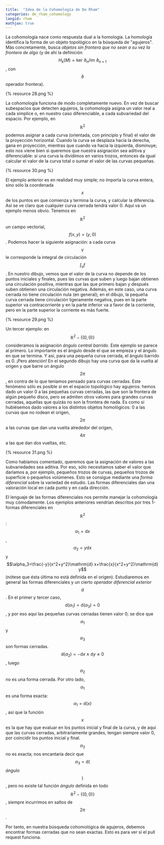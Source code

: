 ```yaml
---
title:  "Idea de la Cohomología de De Rham"
categories: de_rham_cohomology
langid: rham
mathjax: true
---
```

La cohomología nace como respuesta dual a la homología. La homología identifica la forma de un objeto topológico en la búsqueda de "agujeros". Más concretamente, busca <i>objetos sin frontera que no sean a su vez la frontera de algo</i> (y de ahí la definición $$H_k(M)=\text{ker }\partial_n/\text{im }\partial_{n+1}$$, con $$\partial$$ operador frontera).

{% resource 28.png %}

La cohomología funciona de modo completamente nuevo. En vez de buscar subespacios que detecten agujeros, la cohomología asigna un valor real a cada símplice o, en nuestro caso diferenciable, a cada subvariedad del espacio. Por ejemplo, en $$\mathbb{R}^2$$ podemos asignar a cada curva (orientada, con principio y final) el valor de la proyección horizontal. Cuando la curva se desplaza hacia la derecha, gana en proyección, mientras que cuando va hacia la izquierda, disminuye; esto nos viene bien si queremos que nuestra asignación sea aditiva y diferenciable: si una curva la dividimos en varios trozos, entonces da igual calcular el valor de la curva total o sumar el valor de las curvas pequeñas. 

{% resource 30.png %}

El ejemplo anterior es en realidad muy simple; no importa la curva entera, sino sólo la coordenada $$x$$ de los puntos en que comienza y termina la curva, y calcular la diferencia. Así se ve claro que cualquier curva cerrada tendrá valor 0. Aquí va un ejemplo menos obvio. Tenemos en $$\mathbb{R} ^2$$ un campo vectorial, $$f(x,y)=(y,0)$$. Podemos hacer la siguiente asignación: a cada curva $$\gamma$$ le corresponde la integral de circulación $$\int_{\gamma}f$$. En nuestro dibujo, vemos que el valor de la curva no depende de los puntos iniciales y finales, pues las curvas que suben y luego bajan obtienen una circulación positiva, mientras que las que primero bajan y después suben obtienen una circulación negativa. Además, en este caso, una curva cerrada no tiene circulación nula (en general); en el dibujo, la pequeña curva cerrada tiene circulación ligeramente negativa, pues en la parte superior va contracorriente y en la parte inferior va a favor de la corriente, pero en la parte superior la corriente es más fuerte.

{% resource 29.png %}

Un tercer ejemplo: en $$\mathbb{R} ^2-\{(0,0)\}$$ consideramos la asignación <i>ángulo central barrido</i>. Este ejemplo se parece al primero. Lo importante es el ángulo desde el que se empieza y el ángulo en que se termina. Y así, para una pequeña curva cerrada, el ángulo barrido es 0. ¡Pero atención! En el segundo dibujo hay una curva que da la vuelta al origen y que barre un ángulo $$2\pi$$, en contra de lo que teníamos pensado para curvas cerradas. Este fenómeno sólo es posible si en el espacio topológico hay agujeros: hemos dado un valor 0 a las pequeñas curvas cerradas, las que son la frontera de algún pequeño disco, pero se admiten otros valores para grandes curvas cerradas, aquellas que quizás no son la frontera de nada. Es como si hubiésemos dado valores a los distintos objetos homológicos: 0 a las curvas que no rodean el origen, $$2\pi$$ a las curvas que dan una vuelta alrededor del origen, $$4\pi$$ a las que dan dos vueltas, etc.

{% resource 31.png %}

Como habíamos comentado, queremos que la asignación de valores a las subvariedades sea aditiva. Por eso, sólo necesitamos saber el valor que daríamos a, por ejemplo, pequeños trozos de curvas, pequeños trozos de superficie o pequeños volúmenes. Esto se consigue mediante una <i>forma diferencial</i> sobre la variedad de estudio. Las formas diferenciales dan una valoración local en cada punto y en cada dirección.

El lenguaje de las formas diferenciales nos permite manejar la cohomología muy cómodamente. Los ejemplos anteriores vendrían descritos por tres 1-formas diferenciales en $$\mathbb{R} ^2$$: $$\alpha_1=\mathrm{d} x$$, $$\alpha_2=y\mathrm{d} x$$ y $$\alpha_3=\frac{-y}{x^2+y^2}\mathrm{d} x+\frac{x}{x^2+y^2}\mathrm{d} y$$ (nótese que ésta última no está definida en el origen). Estudiaremos en general las formas diferenciales y un cierto <i>operador diferencial exterior</i> $$\mathrm{d}$$. En el primer y tercer caso, $$\mathrm{d}(\alpha_1)=\mathrm{d}(\alpha_3)=0$$, y por eso aquí las pequeñas curvas cerradas tienen valor 0; se dice que $$\alpha_1$$ y $$\alpha_3$$ son formas cerradas. $$\mathrm{d}(\alpha_2)=-\mathrm{d} x\wedge \mathrm{d} y\neq 0$$, luego $$\alpha_2$$ no es una forma cerrada. Por otro lado, $$\alpha_1$$ es una forma exacta: $$\alpha_1=\mathrm{d}(x)$$, así que la función $$x$$ es la que hay que evaluar en los puntos inicial y final de la curva, y de aquí que las curvas cerradas, arbitrariamente grandes, tengan siempre valor 0, por coincidir los puntos inicial y final. $$\alpha_3$$ no es exacta; nos encantaría decir que $$\alpha_3=\mathrm{d}($$<i>ángulo</i>$$)$$, pero no existe tal función <i>ángulo</i> definida en todo $$\mathbb{R} ^2-\{(0,0)\}$$, siempre incurrimos en saltos de $$2\pi$$.

Por tanto, en nuestra búsqueda cohomológica de agujeros, debemos encontrar formas cerradas que no sean exactas. Esto es para ver si el pull request funciona.
